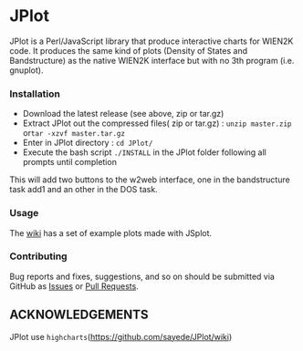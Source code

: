 # JPlot

JPlot is a Perl/JavaScript library that produce interactive charts for WIEN2K code. It produces the same kind of plots (Density of States and Bandstructure) as the native WIEN2K interface but with no 3th program (i.e. gnuplot).

### Installation 
 
 * Download the latest release (see above, zip or tar.gz)
 * Extract JPlot out the compressed files( zip or tar.gz) : `unzip master.zip` or`tar -xzvf master.tar.gz`
 * Enter in JPlot directory : `cd JPlot/`
 * Execute the bash script `./INSTALL` in the JPlot folder following all prompts until completion

This will add two buttons to the w2web interface, one in the bandstructure task add1 and an other in the DOS task.

### Usage 

The [wiki](https://github.com/sayede/JPlot/wiki) has a set of example plots made with JSplot.

### Contributing 

Bug reports and fixes, suggestions, and so on should be submitted via GitHub as [Issues](https://github.com/sayede/JPlo/issues) or [Pull Requests](https://github.com/sayede/JPlo/pulls).


ACKNOWLEDGEMENTS
----------------

JPlot use `highcharts`(https://github.com/sayede/JPlot/wiki)


